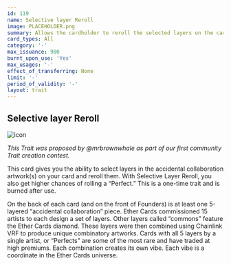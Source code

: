```yaml
---
id: 119
name: Selective layer Reroll
image: PLACEHOLDER.png
summary: Allows the cardholder to reroll the selected layers on the card. This Trait also gives you a higher chance of rolling a “Perfect”.
card_types: All
category: '-'
max_issuance: 900
burnt_upon_use: 'Yes'
max_usages: '-'
effect_of_transferring: None
limit: '-'
period_of_validity: '-'
layout: trait
---
```


## Selective layer Reroll

![icon](/assets/images/trait-icons/{{page.image}})

*This Trait was proposed by @mrbrownwhale as part of our first community Trait creation contest.*

This card gives you the ability to select layers in the accidental collaboration artwork(s) on your card and reroll them. With Selective Layer Reroll, you also get higher chances of rolling a “Perfect.” This is a one-time trait and is burned after use.

On the back of each card (and on the front of Founders) is at least one 5-layered “accidental collaboration” piece. Ether Cards commissioned 15 artists to each design a set of layers. Other layers called “commons” feature the Ether Cards diamond. These layers were then combined using Chainlink VRF to produce unique combinatory artworks. Cards with all 5 layers by a single artist, or “Perfects” are some of the most rare and have traded at high premiums. Each combination creates its own vibe. Each vibe is a coordinate in the Ether Cards universe.
